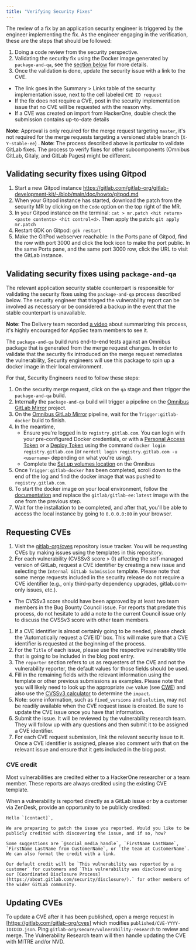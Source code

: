 ```yaml
---
title: "Verifying Security Fixes"
---
```


The review of a fix by an application security engineer is triggered by the engineer implementing the fix. As the engineer engaging in the verification, these are the steps that should be followed:

1. Doing a code review from the security perspective.
1. Validating the security fix using the Docker image generated by `package-and-qa`, see the [section below](#validating-security-fixes-using-package-and-qa) for more details.
1. Once the validation is done, update the security issue with a link to the CVE.
  - The link goes in the Summary > Links table of the security implementation issue, next to the cell labeled `CVE ID request`
  - If the fix does not require a CVE, post in the security implementation issue that no CVE will be requested with the reason why.
  - If a CVE was created on import from HackerOne, double check the submission contains up-to-date details

**Note**: Approval is only required for the merge request targeting `master`, it's not required for the merge requests
targeting a versioned stable branch (`X-Y-stable-ee`) .
**Note**: The process described above is particular to validate GitLab fixes. The process to verify fixes for other subcomponents (Omnibus GitLab, Gitaly, and GitLab Pages) might be different.

## Validating security fixes using Gitpod

1. Start a new Gitpod instance https://gitlab.com/gitlab-org/gitlab-development-kit/-/blob/main/doc/howto/gitpod.md
1. When your Gitpod instance has started, download the patch from the security MR by clicking on the `Code` option on the top right of the MR.
1. In your Gitpod instance on the terminal: `cat > mr.patch <hit return> <paste contents> <hit control+d>`. Then apply the patch: `git apply mr.patch`
1. Restart GDK on Gitpod: `gdk restart`
1. Make the GitPod webserver reachable: In the Ports pane of Gitpod, find the row with port 3000 and click the lock icon to make the port public.
In the same Ports pane, and the same port 3000 row, click the URL to visit the GitLab instance.

## Validating security fixes using `package-and-qa`

The relevant application security stable counterpart is responsible for validating the security fixes using the `package-and-qa` process described below. The security engineer that triaged the vulnerability report can be involved as necessary or be considered a backup in the event that the stable counterpart is unavailable.

**Note**: The Delivery team recorded [a video](https://youtu.be/0IP3m48zWRg) about summarizing this process, it's highly encouraged for AppSec team members
to see it.

The `package-and-qa` build runs end-to-end tests against an Omnibus package that is generated from the merge request changes.
In order to validate that the security fix introduced on the merge request remediates the vulnerability, Security engineers will use this package
to spin up a docker image in their local environment.

For that, Security Engineers need to follow these steps:

1. On the security merge request, click on the `qa` stage and then trigger the `package-and-qa` build.
1. Internally the `package-and-qa` build will trigger a pipeline on the [Omnibus GitLab Mirror] project.
1. On the [Omnibus GitLab Mirror] pipeline, wait for the `Trigger:gitlab-docker` build to finish.
1. In the meantime,
    - Ensure you're logged in to `registry.gitlab.com`. You can login with your pre-configured Docker credentials,
      or with a [Personal Access Token] or a [Deploy Token] using the command `docker login registry.gitlab.com` (or `nerdctl login registry.gitlab.com -u <username>` depending on what you're using).
    - Complete the [Set up volumes location] on the Omnibus
1. Once `Trigger:gitlab-docker` has been completed, scroll down to the end of the log
and find the docker image that was pushed to `registry.gitlab.com`.
1. To start the docker image on your local environment, follow the [documentation](https://docs.gitlab.com/omnibus/docker/) and replace the `gitlab/gitlab-ee:latest` image with the one from the previous step.
1. Wait for the installation to be completed, and after that, you'll be able to access the local instance
by going to `0.0.0.0:80` in your browser.

## Requesting CVEs

1. Visit the [gitlab-org/cves](https://gitlab.com/gitlab-org/cves/-/issues) repository issue tracker. You will be requesting CVEs by making issues using the templates in this repository.
1. For each vulnerability (CVSSv3 score > 0) affecting the self-managed version of GitLab, request a CVE identifier by creating a new issue and selecting the `Internal GitLab Submission` template. Please note that some merge requests included in the security release do not require a CVE identifier (e.g., only third-party dependency upgrades, gitlab.com-only issues, etc.).
  - The CVSSv3 score should have been approved by at least two team members in the Bug Bounty Council issue. For reports that predate this process, do not hesitate to add a note to the current Council issue only to discuss the CVSSv3 score with other team members.
1. If a CVE identifier is almost certainly going to be needed, please check the 'Automatically request a CVE ID' box. This will make sure that a CVE identifier is requested at the beginning of the process.
1. For the `Title` of each issue, please use the respective vulnerability title that is going to be included in the blog post entry.
1. The `reporter` section refers to us as requesters of the CVE and not the vulnerability reporter, the default values for those fields should be used.
1. Fill in the remaining fields with the relevant information using the template or other previous submissions as examples. Please note that you will likely need to look up the appropriate `cwe` value (see [CWE](https://cwe.mitre.org/)) and also use the [CVSSv3 calculator](https://nvd.nist.gov/vuln-metrics/cvss/v3-calculator) to determine the `impact`.
1. Note: some information, such as `fixed_versions` and `solution`, may not be readily available when the CVE request issue is created. Be sure to update the CVE issue once you have that information.
1. Submit the issue. It will be reviewed by the vulnerability research team. They will follow up with any questions and then submit it to be assigned a CVE identifier.
1. For each CVE request submission, link the relevant security issue to it. Once a CVE identifier is assigned, please also comment with that on the relevant issue and ensure that it gets included in the blog post.

### CVE credit

Most vulnerabilities are credited either to a HackerOne researcher or a team member. These reports are always credited using the existing CVE template.

When a vulnerability is reported directly as a GitLab issue or by a customer via ZenDesk, provide an opportunity to be publicly credited:

```text
Hello `[contact]`,

We are preparing to patch the issue you reported. Would you like to be publicly credited with discovering the issue, and if so, how?

Some suggestions are `@social_media_handle`, `FirstName LastName`, `FirstName LastName from CustomerName`, or `the team at CustomerName`. We can also format the credit with a link.

Our default credit will be `This vulnerability was reported by a customer` for customers and `This vulnerability was disclosed using our [Coordinated Disclosure Process](https://about.gitlab.com/security/disclosure/).` for other members of the wider GitLab community.
```

## Updating CVEs

To update a CVE after it has been published, open a merge request in [https://gitlab.com/gitlab-org/cves] which modifies `published/CVE-YYYY-IDIDID.json`.
Ping `gitlab-org/secure/vulnerability-research` to review and merge. The Vulnerability Research team will then handle updating the CVE with MITRE and/or NVD.

[Omnibus GitLab Mirror]: https://gitlab.com/gitlab-org/build/omnibus-gitlab-mirror/
[Personal Access Token]: https://docs.gitlab.com/ee/user/profile/personal_access_tokens.html
[Deploy Token]: https://docs.gitlab.com/ee/user/project/deploy_tokens/
[Set up volumes location]: https://docs.gitlab.com/omnibus/docker/#set-up-the-volumes-location
